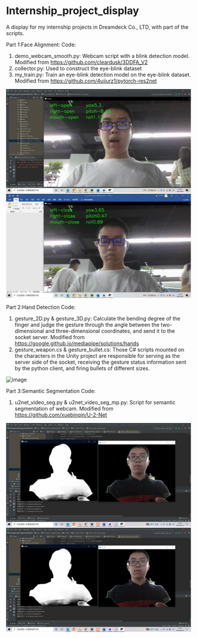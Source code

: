 # Internship_project_display
A display for my internship projects in Dreamdeck Co., LTD, with part of the scripts.

Part 1:Face Alignment:
Code:
1) demo_webcam_smooth.py: Webcam script with a blink detection model. Modified from https://github.com/cleardusk/3DDFA_V2
2) collector.py: Used to construct the eye-blink dataset
3) my_train.py: Train an eye-blink detection model on the eye-blink dataset. Modified from https://github.com/4uiiurz1/pytorch-res2net
 
![image](images/Face_Alignment_1.jpg)
![image](images/Face_Alignment_2.jpg)
 
Part 2:Hand Detection
Code:
1) gesture_2D.py & gesture_3D.py: Calculate the bending degree of the finger and judge the gesture through the angle between the two-dimensional and three-dimensional coordinates, and send it to the socket server. Modified from https://google.github.io/mediapipe/solutions/hands
2) gesture_weapon.cs & gesture_bullet.cs: Those C# scripts mounted on the characters in the Unity project are responsible for serving as the server side of the socket, receiving the gesture status information sent by the python client, and firing bullets of different sizes.
 
![image](images/Hand_Detection_Demo.gif)
 
Part 3:Semantic Segmentation
Code:
1) u2net_video_seg.py & u2net_video_seg_mp.py: Script for semantic segmentation of webcam. Modified from https://github.com/xuebinqin/U-2-Net
 
![image](images/Semantic_Segmentation_U2Net_Mask.jpg)
![image](images/Semantic_Segmentation_U2Net_Result.jpg)
